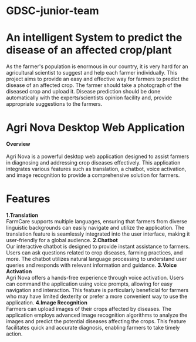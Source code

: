 # GDSC-junior-team
# An intelligent System to predict the disease of an affected crop/plant

As the farmer's population is enormous in our country, it is very hard for an 
agricultural scientist to suggest and help each farmer individually. This 
project aims to provide an easy and effective way for farmers to predict the 
disease of an affected crop. The farmer should take a photograph of the 
diseased crop and upload it. Disease prediction should be done automatically 
with the experts/scientists opinion facility and, provide appropriate 
suggestions to the farmers.
# Agri Nova Desktop Web Application
**Overview**<br><br>
Agri Nova is a powerful desktop web application designed to assist farmers in diagnosing and addressing crop diseases effectively. 
This application integrates various features such as translation, a chatbot, voice activation, and image recognition to provide a comprehensive solution for farmers.
# Features
**1.Translation**<br>
FarmCare supports multiple languages, ensuring that farmers from diverse linguistic backgrounds can easily navigate and utilize the application.
The translation feature is seamlessly integrated into the user interface, making it user-friendly for a global audience.
**2.Chatbot**<br>
Our interactive chatbot is designed to provide instant assistance to farmers. Users can ask questions related to crop diseases, farming practices, and more. 
The chatbot utilizes natural language processing to understand user queries and responds with relevant information and guidance.
**3.Voice Activation**<br>
Agri Nova offers a hands-free experience through voice activation. Users can command the application using voice prompts, allowing for easy navigation and interaction. 
This feature is particularly beneficial for farmers who may have limited dexterity or prefer a more convenient way to use the application.
**4.Image Recognition**<br>
Farmers can upload images of their crops affected by diseases. The application employs advanced image recognition algorithms to analyze the images and predict the potential diseases affecting the crops. 
This feature facilitates quick and accurate diagnosis, enabling farmers to take timely action.
